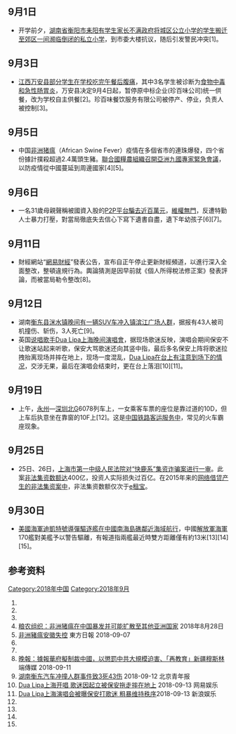 <noinclude>  </noinclude>

## 9月1日

  - 开学前夕，[湖南省](../Page/湖南省.md "wikilink")[衡阳市](../Page/衡阳市.md "wikilink")[耒阳有学生家长不满政府将城区公立小学的学生搬迁至郊区一间濒临倒闭的私立小学](https://zh.wikipedia.org/wiki/耒阳 "wikilink")，到市委大楼抗议，随后引发警民冲突\[1\]。

## 9月3日

  - [江西](https://zh.wikipedia.org/wiki/江西 "wikilink")[万安县部分学生在学校吃完午餐后腹痛](../Page/万安县.md "wikilink")，其中3名学生被诊断为[食物中毒和](../Page/食物中毒.md "wikilink")[急性肠胃炎](https://zh.wikipedia.org/wiki/肠胃炎 "wikilink")，万安县决定9月4日起，暂停原中标企业(珍百味公司)统一供餐，改为学校自主供餐\[2\]。珍百味餐饮服务有限公司被停产、停业，负责人被控制\[3\]。

## 9月5日

  - 中国[非洲猪瘟](https://zh.wikipedia.org/wiki/非洲猪瘟病毒科 "wikilink")（African
    Swine
    Fever）疫情在多個省市的連珠爆發，四个省份據計撲殺超過2.4萬頭生豬。[聯合國糧農組織召開亞洲九國專家緊急會議](https://zh.wikipedia.org/wiki/聯合國糧農組織 "wikilink")，以防疫情從中國蔓延到周邊國家\[4\]\[5\]。

## 9月6日

  - 一名31歲母親聲稱被國資入股的[P2P平台騙去近百萬元](../Page/网络借贷.md "wikilink")，[維權無門](https://zh.wikipedia.org/wiki/維權 "wikilink")，反遭特勤人士暴力打壓，對當局徹底失去信心下寫下遺書自盡，遺下年幼孩子\[6\]\[7\]。

## 9月11日

  - 財經網站“[網易財經](https://zh.wikipedia.org/wiki/網易 "wikilink")”發表公告，宣布自正午停止更新財經頻道，以進行深入全面整改，整頓違規行為。輿論猜測是因早前就《個人所得稅法修正案》發表評論，而被當局勒令整改\[8\]。

## 9月12日

  - 湖南[衡东县](https://zh.wikipedia.org/wiki/衡东县 "wikilink")[洣水镇晚间有一辆SUV车冲入镇滨江广场人群](https://zh.wikipedia.org/wiki/洣水镇 "wikilink")，据报有43人被司机撞伤、斩伤，3人死亡\[9\]。
  - 英国[说唱歌手](https://zh.wikipedia.org/wiki/说唱歌手 "wikilink")[Dua
    Lipa上海晚间演唱會](../Page/杜娃·黎波.md "wikilink")，据现场歌迷反映，演唱会期间保安不让歌迷站起来听歌，保安大骂歌迷还向其竖中指，最后多名保安上阵将歌迷拉拽抬离现场并摔在地上，现场一度混乱，[Dua
    Lipa在台上有注意到场下的情况](../Page/杜娃·黎波.md "wikilink")，交涉无果，最后在演唱会结束时，更在台上落泪\[10\]\[11\]。

## 9月19日

  - 上午，[永州](../Page/永州站.md "wikilink")—[深圳北G](../Page/深圳北站.md "wikilink")6078列车上，一女乘客车票的座位是靠过道的10D，但上车后执意坐在靠窗的10F上\[12\]。这是[中国铁路客运服务中](../Page/中華人民共和國鐵路運輸.md "wikilink")，常见的火车霸座现象。

## 9月25日

  - 25日、26日，[上海市第一中级人民法院对](../Page/上海市第一中级人民法院.md "wikilink")[“快鹿系”集资诈骗案进行一审](../Page/上海快鹿投资集团.md "wikilink")。此案[非法集资数额达](../Page/非法集资.md "wikilink")400亿，投资人实际损失过百亿。在2015年来的[网络借贷产生的非法集资案中](../Page/网络借贷.md "wikilink")，非法集资数额仅次于[e租宝](https://zh.wikipedia.org/wiki/e租宝 "wikilink")。

## 9月30日

  - [美國海軍](../Page/美國海軍.md "wikilink")[迪凱特號導彈驅逐艦在](https://zh.wikipedia.org/wiki/迪凱特號驅逐艦_\(DDG-73\) "wikilink")[中國南海島礁鄰近海域航行](https://zh.wikipedia.org/wiki/中國南海 "wikilink")，中國[解放軍海軍](https://zh.wikipedia.org/wiki/解放軍 "wikilink")170艦對美艦予以警告驅離，有報道指兩艦最近時雙方距離僅有約13米\[13\]\[14\]\[15\]。

## 参考资料

<noinclude>  </noinclude>

[Category:2018年中国](https://zh.wikipedia.org/wiki/Category:2018年中国 "wikilink")
[Category:2018年9月](https://zh.wikipedia.org/wiki/Category:2018年9月 "wikilink")

1.
2.
3.
4.  [粮农组织：非洲猪瘟在中国暴发并可能扩散至其他亚洲国家](https://news.un.org/zh/story/2018/08/1016432)
    2018年8月28日
5.  [非洲豬瘟安徽失控](http://orientaldaily.on.cc/cnt/china_world/20180907/00178_027.html)
    東方日報 2018-09-07
6.
7.
8.  [晚報：據報華府擬制裁中國，以懲罰中共大規模迫害、「再教育」新疆穆斯林](https://theinitium.com/article/20180911-evening-brief/)
    端傳媒 2018-09-11
9.  [湖南衡东汽车冲撞人群事件致3死43伤](http://news.sina.com.cn/o/2018-09-12/doc-ihiycyfx9770768.shtml)
    2018-09-12 北京青年报
10. [Dua Lipa上海开唱
    歌迷因起立被保安拖走摔在地上](https://entertainment.dbw.cn/system/2018/09/13/058070094.shtml)
    2018-09-13 网易娱乐
11. [Dua Lipa上海演唱会被曝保安打歌迷
    粗暴维持秩序](http://ent.sina.com.cn/y/youmei/2018-09-13/doc-ihiycyfy0538218.shtml)2018-09-13
    新浪娱乐
12.
13.
14.
15.